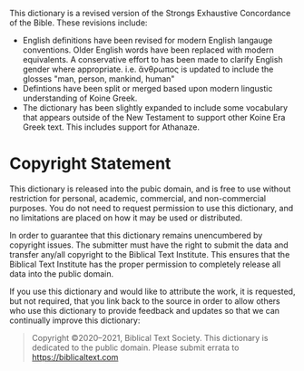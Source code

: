 This dictionary is a revised version of the Strongs Exhaustive Concordance of the Bible. These revisions include:

 - English definitions have been revised for modern English langauge conventions. Older English words have been replaced with modern equivalents. A conservative effort to has been made to clarify English gender where appropriate. i.e. ἄνθρωπος is updated to include the glosses "man, person, mankind, human" 
 - Defintions have been split or merged based upon modern lingustic understanding of Koine Greek.
 - The dictionary has been slightly expanded to include some vocabulary that appears outside of the New Testament to support other Koine Era Greek text. This includes support for Athanaze.

# Copyright Statement

This dictionary is released into the pubic domain, and is free to use without restriction for personal, academic, commercial, and non-commercial purposes. You do not need to request permission to use this dictionary, and no limitations are placed on how it may be used or distributed.


In order to guarantee that this dictionary remains unencumbered by copyright issues. The submitter must have the right to submit the data and transfer any/all copyright to the Biblical Text Institute. This ensures that the Biblical Text Institute has the proper permission to completely release all data into the public domain.

If you use this dictionary and would like to attribute the work, it is
requested, but not required, that you link back to the source in order to
allow others who use this dictionary to provide feedback and updates so
that we can continually improve this dictionary:

> Copyright ©2020–2021, Biblical Text Society. This dictionary is dedicated to
> the public domain. Please submit errata to https://biblicaltext.com

